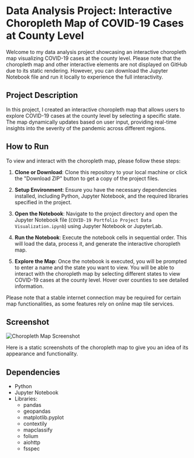 # Data Analysis Project: Interactive Choropleth Map of COVID-19 Cases at County Level

Welcome to my data analysis project showcasing an interactive choropleth map visualizing COVID-19 cases at the county level. Please note that the choropleth map and other interactive elements are not displayed on GitHub due to its static rendering. However, you can download the Jupyter Notebook file and run it locally to experience the full interactivity.

## Project Description
In this project, I created an interactive choropleth map that allows users to explore COVID-19 cases at the county level by selecting a specific state. The map dynamically updates based on user input, providing real-time insights into the severity of the pandemic across different regions.

## How to Run
To view and interact with the choropleth map, please follow these steps:

1. **Clone or Download**: Clone this repository to your local machine or click the "Download ZIP" button to get a copy of the project files.

2. **Setup Environment**: Ensure you have the necessary dependencies installed, including Python, Jupyter Notebook, and the required libraries specified in the project.

3. **Open the Notebook**: Navigate to the project directory and open the Jupyter Notebook file (`COVID-19 Portfolio Project Data Visualization.ipynb`) using Jupyter Notebook or JupyterLab.

4. **Run the Notebook**: Execute the notebook cells in sequential order. This will load the data, process it, and generate the interactive choropleth map.

5. **Explore the Map**: Once the notebook is executed, you will be prompted to enter a name and the state you want to view. You will be able to interact with the choropleth map by selecting different states to view COVID-19 cases at the county level. Hover over counties to see detailed information.

Please note that a stable internet connection may be required for certain map functionalities, as some features rely on online map tile services.

## Screenshot
![Choropleth Map Screenshot](https://user-images.githubusercontent.com/89562611/246631603-6f8f2e3b-404d-48dd-9a65-47902c54e9ba.png)

Here is a static screenshots of the choropleth map to give you an idea of its appearance and functionality.
## Dependencies
- Python 
- Jupyter Notebook 
- Libraries:
  - pandas
  - geopandas
  - matplotlib.pyplot
  - contextily
  - mapclassify
  - folium
  - aiohttp
  - fsspec
